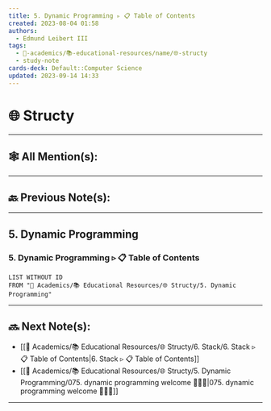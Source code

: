 ```yaml
---
title: 5. Dynamic Programming ▹ 📋 Table of Contents
created: 2023-08-04 01:58
authors:
  - Edmund Leibert III
tags:
  - 🔴-academics/📚-educational-resources/name/🌐-structy
  - study-note
cards-deck: Default::Computer Science
updated: 2023-09-14 14:33
---
```


# 🌐 Structy

---

## 🕸️ All Mention(s): 

---

## 🔙 Previous Note(s):

---

## 5. Dynamic Programming


### 5. Dynamic Programming ▹ 📋 Table of Contents
```dataview
LIST WITHOUT ID
FROM "🔴 Academics/📚 Educational Resources/🌐 Structy/5. Dynamic Programming"
```


---

## 🔜 Next Note(s):
- [[🔴 Academics/📚 Educational Resources/🌐 Structy/6. Stack/6. Stack ▹ 📋 Table of Contents|6. Stack ▹ 📋 Table of Contents]]
- [[🔴 Academics/📚 Educational Resources/🌐 Structy/5. Dynamic Programming/075. dynamic programming welcome 👨🏻‍🏫|075. dynamic programming welcome 👨🏻‍🏫]]

---
